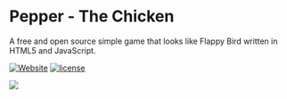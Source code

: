 # Pepper - The Chicken
A free and open source simple game that looks like Flappy Bird written in HTML5 and JavaScript.

[![Website](https://img.shields.io/website-up-down-green-red/http/shields.io.svg)](https://daltonmenezes.github.io/pepper-the-chicken/) 
[![license](https://img.shields.io/github/license/mashape/apistatus.svg)](https://github.com/daltonmenezes/pepper-the-chicken/blob/master/LICENSE)

<img src="http://i.giphy.com/DpWQRUUqbjzUc.gif"/>
